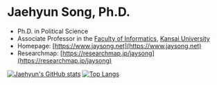 # Jaehyun Song, Ph.D.

* Ph.D. in Political Science
* Associate Professor in the [Faculty of Informatics](https://www.kansai-u.ac.jp/Fc_inf/index.html), [Kansai University](https://www.kansai-u.ac.jp/)
* Homepage: [https://www.jaysong.net](https://www.jaysong.net)
* Researchmap: [https://researchmap.jp/jaysong](https://researchmap.jp/jaysong)

[![Jaehyun's GitHub stats](https://github-readme-stats.vercel.app/api?username=JaehyunSong&show_icons=true&theme=tokyonight)](https://github.com/anuraghazra/github-readme-stats)
[![Top Langs](https://github-readme-stats.vercel.app/api/top-langs/?username=JaehyunSong&show_icons=true&theme=tokyonight&hide=html)](https://github.com/anuraghazra/github-readme-stats)
